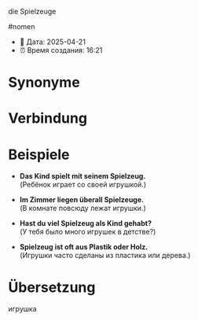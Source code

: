 die Spielzeuge

#nomen
- 📍 Дата: 2025-04-21
- ⏰ Время создания: 16:21
# Synonyme

# Verbindung 

# Beispiele
- **Das Kind spielt mit seinem Spielzeug.**  
    (Ребёнок играет со своей игрушкой.)
    
- **Im Zimmer liegen überall Spielzeuge.**  
    (В комнате повсюду лежат игрушки.)
    
- **Hast du viel Spielzeug als Kind gehabt?**  
    (У тебя было много игрушек в детстве?)
    
- **Spielzeug ist oft aus Plastik oder Holz.**  
    (Игрушки часто сделаны из пластика или дерева.)
# Übersetzung
игрушка